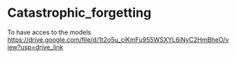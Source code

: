 # Catastrophic_forgetting
To have acces to the models https://drive.google.com/file/d/1t2o5u_ciKmFu955WSXYL6iNyC2HmBheO/view?usp=drive_link
